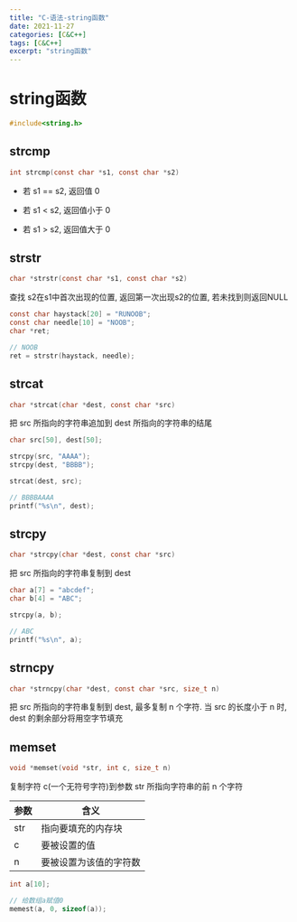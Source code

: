 ```yaml
---
title: "C-语法-string函数"
date: 2021-11-27
categories: [C&C++]
tags: [C&C++]
excerpt: "string函数"
---
```


# string函数

```c
#include<string.h>
```

## strcmp

```c
int strcmp(const char *s1, const char *s2)
```

- 若 s1 == s2, 返回值 0

- 若 s1 < s2, 返回值小于 0

- 若 s1 > s2, 返回值大于 0

## strstr

```c
char *strstr(const char *s1, const char *s2)
```

查找 s2在s1中首次出现的位置, 返回第一次出现s2的位置, 若未找到则返回NULL

```c
const char haystack[20] = "RUNOOB";
const char needle[10] = "NOOB";
char *ret;

// NOOB
ret = strstr(haystack, needle);
```

## strcat

```c
char *strcat(char *dest, const char *src)
```

把 src 所指向的字符串追加到 dest 所指向的字符串的结尾

```c
char src[50], dest[50];

strcpy(src, "AAAA");
strcpy(dest, "BBBB");

strcat(dest, src);

// BBBBAAAA
printf("%s\n", dest);
```

## strcpy

```c
char *strcpy(char *dest, const char *src)
```

把 src 所指向的字符串复制到 dest

```c
char a[7] = "abcdef";
char b[4] = "ABC";

strcpy(a, b);

// ABC
printf("%s\n", a);
```

## strncpy

```c
char *strncpy(char *dest, const char *src, size_t n)
```

把 src 所指向的字符串复制到 dest, 最多复制 n 个字符. 当 src 的长度小于 n 时, dest 的剩余部分将用空字节填充

## memset

```c
void *memset(void *str, int c, size_t n)
```

复制字符 c(一个无符号字符)到参数 str 所指向字符串的前 n 个字符

| 参数 | 含义                   |
| ---- | ---------------------- |
| str  | 指向要填充的内存块     |
| c    | 要被设置的值           |
| n    | 要被设置为该值的字符数 |

```c
int a[10];

// 给数组a赋值0
memest(a, 0, sizeof(a));
```
